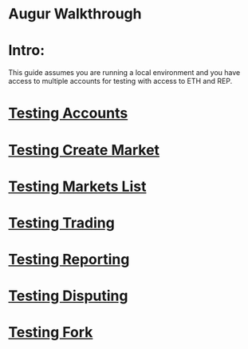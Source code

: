 Augur Walkthrough
==================

# Intro:

This guide assumes you  are running a local environment and you have access to multiple accounts for testing with access to ETH and REP.

# [Testing Accounts](/account.md)

# [Testing Create Market](/createMarket.md)

# [Testing Markets List](/marketsList.md)

# [Testing Trading](/trading.md)

# [Testing Reporting](/reporting.md)

# [Testing Disputing](/disputing.md)

# [Testing Fork](/forking.md)